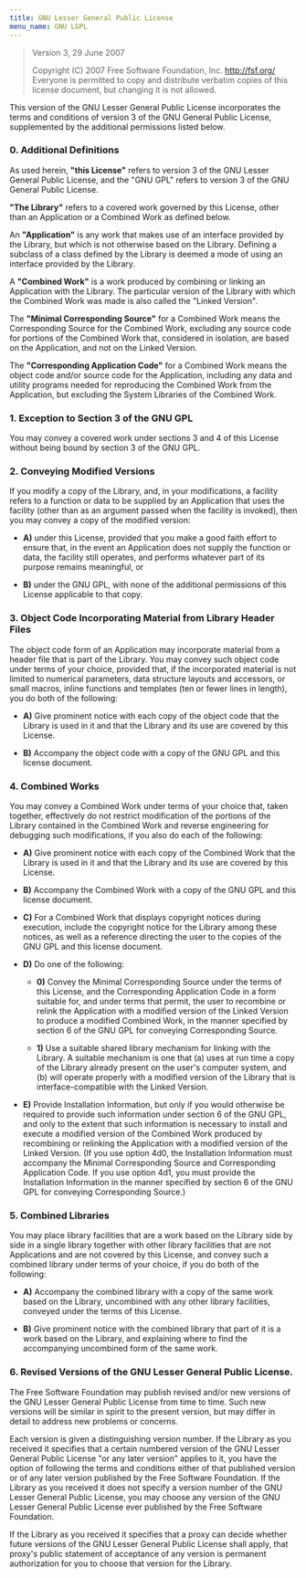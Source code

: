 ```yaml
---
title: GNU Lesser General Public License
menu_name: GNU LGPL
---
```


> Version 3, 29 June 2007
>
> Copyright (C) 2007 Free Software Foundation, Inc. <http://fsf.org/>
> Everyone is permitted to copy and distribute verbatim copies
> of this license document, but changing it is not allowed.

  This version of the GNU Lesser General Public License incorporates
the terms and conditions of version 3 of the GNU General Public
License, supplemented by the additional permissions listed below.

### 0. Additional Definitions

  As used herein, **"this License"** refers to version 3 of the GNU Lesser
General Public License, and the "GNU GPL" refers to version 3 of the GNU
General Public License.

  **"The Library"** refers to a covered work governed by this License,
other than an Application or a Combined Work as defined below.

  An **"Application"** is any work that makes use of an interface provided
by the Library, but which is not otherwise based on the Library.
Defining a subclass of a class defined by the Library is deemed a mode
of using an interface provided by the Library.

  A **"Combined Work"** is a work produced by combining or linking an
Application with the Library.  The particular version of the Library
with which the Combined Work was made is also called the "Linked
Version".

  The **"Minimal Corresponding Source"** for a Combined Work means the
Corresponding Source for the Combined Work, excluding any source code
for portions of the Combined Work that, considered in isolation, are
based on the Application, and not on the Linked Version.

  The **"Corresponding Application Code"** for a Combined Work means the
object code and/or source code for the Application, including any data
and utility programs needed for reproducing the Combined Work from the
Application, but excluding the System Libraries of the Combined Work.

### 1. Exception to Section 3 of the GNU GPL

  You may convey a covered work under sections 3 and 4 of this License
without being bound by section 3 of the GNU GPL.

### 2. Conveying Modified Versions

  If you modify a copy of the Library, and, in your modifications, a
facility refers to a function or data to be supplied by an Application
that uses the facility (other than as an argument passed when the
facility is invoked), then you may convey a copy of the modified
version:

- **A)** under this License, provided that you make a good faith effort to
   ensure that, in the event an Application does not supply the
   function or data, the facility still operates, and performs
   whatever part of its purpose remains meaningful, or

- **B)** under the GNU GPL, with none of the additional permissions of
   this License applicable to that copy.

### 3. Object Code Incorporating Material from Library Header Files

  The object code form of an Application may incorporate material from
a header file that is part of the Library.  You may convey such object
code under terms of your choice, provided that, if the incorporated
material is not limited to numerical parameters, data structure
layouts and accessors, or small macros, inline functions and templates
(ten or fewer lines in length), you do both of the following:

- **A)** Give prominent notice with each copy of the object code that the
   Library is used in it and that the Library and its use are
   covered by this License.

- **B)** Accompany the object code with a copy of the GNU GPL and this license
   document.

### 4. Combined Works

  You may convey a Combined Work under terms of your choice that,
taken together, effectively do not restrict modification of the
portions of the Library contained in the Combined Work and reverse
engineering for debugging such modifications, if you also do each of
the following:

- **A)** Give prominent notice with each copy of the Combined Work that
   the Library is used in it and that the Library and its use are
   covered by this License.

- **B)** Accompany the Combined Work with a copy of the GNU GPL and this license
   document.

- **C)** For a Combined Work that displays copyright notices during
   execution, include the copyright notice for the Library among
   these notices, as well as a reference directing the user to the
   copies of the GNU GPL and this license document.

- **D)** Do one of the following:

  - **0)** Convey the Minimal Corresponding Source under the terms of this
   License, and the Corresponding Application Code in a form
   suitable for, and under terms that permit, the user to
   recombine or relink the Application with a modified version of
   the Linked Version to produce a modified Combined Work, in the
   manner specified by section 6 of the GNU GPL for conveying
   Corresponding Source.

  - **1)** Use a suitable shared library mechanism for linking with the
   Library.  A suitable mechanism is one that (a) uses at run time
   a copy of the Library already present on the user's computer
   system, and (b) will operate properly with a modified version
   of the Library that is interface-compatible with the Linked
   Version.

- **E)** Provide Installation Information, but only if you would otherwise
   be required to provide such information under section 6 of the
   GNU GPL, and only to the extent that such information is
   necessary to install and execute a modified version of the
   Combined Work produced by recombining or relinking the
   Application with a modified version of the Linked Version. (If
   you use option 4d0, the Installation Information must accompany
   the Minimal Corresponding Source and Corresponding Application
   Code. If you use option 4d1, you must provide the Installation
   Information in the manner specified by section 6 of the GNU GPL
   for conveying Corresponding Source.)

### 5. Combined Libraries

  You may place library facilities that are a work based on the
Library side by side in a single library together with other library
facilities that are not Applications and are not covered by this
License, and convey such a combined library under terms of your
choice, if you do both of the following:

- **A)** Accompany the combined library with a copy of the same work based
   on the Library, uncombined with any other library facilities,
   conveyed under the terms of this License.

- **B)** Give prominent notice with the combined library that part of it
   is a work based on the Library, and explaining where to find the
   accompanying uncombined form of the same work.

### 6. Revised Versions of the GNU Lesser General Public License.

  The Free Software Foundation may publish revised and/or new versions
of the GNU Lesser General Public License from time to time. Such new
versions will be similar in spirit to the present version, but may
differ in detail to address new problems or concerns.

  Each version is given a distinguishing version number. If the
Library as you received it specifies that a certain numbered version
of the GNU Lesser General Public License "or any later version"
applies to it, you have the option of following the terms and
conditions either of that published version or of any later version
published by the Free Software Foundation. If the Library as you
received it does not specify a version number of the GNU Lesser
General Public License, you may choose any version of the GNU Lesser
General Public License ever published by the Free Software Foundation.

  If the Library as you received it specifies that a proxy can decide
whether future versions of the GNU Lesser General Public License shall
apply, that proxy's public statement of acceptance of any version is
permanent authorization for you to choose that version for the
Library.
